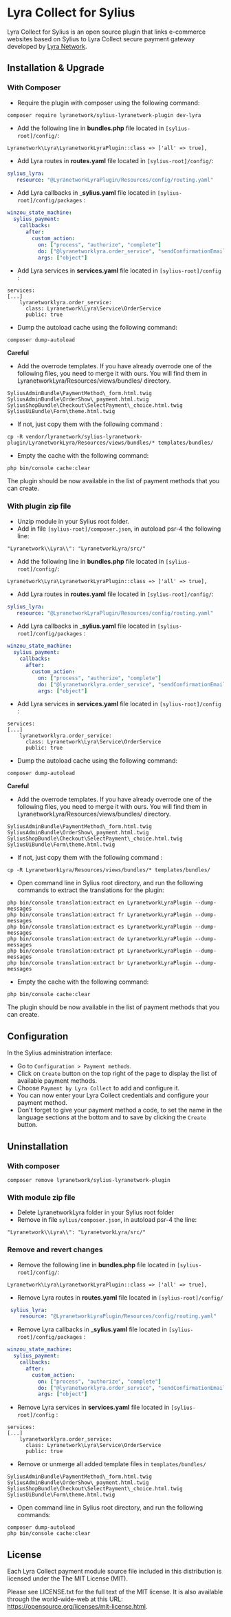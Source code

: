 # Lyra Collect for Sylius

Lyra Collect for Sylius is an open source plugin that links e-commerce websites based on Sylius to Lyra Collect secure payment gateway developed by [Lyra Network](https://www.lyra.com/).

## Installation & Upgrade

### With Composer
- Require the plugin with composer using the following command:

```
composer require lyranetwork/sylius-lyranetwork-plugin dev-lyra
```
- Add the following line in  __bundles.php__  file located in `[sylius-root]/config/`:

```
Lyranetwork\Lyra\LyranetworkLyraPlugin::class => ['all' => true],
```

- Add Lyra routes in  __routes.yaml__  file located in `[sylius-root]/config/`:

 ```yaml
 sylius_lyra:
    resource: "@LyranetworkLyraPlugin/Resources/config/routing.yaml"
 ```

- Add Lyra callbacks in  ___sylius.yaml__  file located in `[sylius-root]/config/packages` :

```yaml
winzou_state_machine:
  sylius_payment:
    callbacks:
      after:
        custom_action:
          on: ["process", "authorize", "complete"]
          do: ["@lyranetworklyra.order_service", "sendConfirmationEmail"]
          args: ["object"]
```

- Add Lyra services in  __services.yaml__  file located in `[sylius-root]/config` :

```
services:
[...]
    lyranetworklyra.order_service:
      class: Lyranetwork\Lyra\Service\OrderService
      public: true
```

- Dump the autoload cache using the following command:

```
composer dump-autoload
```

**Careful**

- Add the overrode templates. If you have already overrode one of the following files, you need to merge it with ours. You will find them in LyranetworkLyra/Resources/views/bundles/ directory.

```
SyliusAdminBundle\PaymentMethod\_form.html.twig
SyliusAdminBundle\OrderShow\_payment.html.twig
SyliusShopBundle\Checkout\SelectPayment\_choice.html.twig
SyliusUiBundle\Form\theme.html.twig
```
- If not, just copy them with the following command :

```
cp -R vendor/lyranetwork/sylius-lyranetwork-plugin/LyranetworkLyra/Resources/views/bundles/* templates/bundles/
```

- Empty the cache with the following command:

```
php bin/console cache:clear
```

The plugin should be now available in the list of payment methods that you can create.

### With plugin zip file
- Unzip module in your Sylius root folder.
- Add in file `[sylius-root]/composer.json`, in autoload psr-4 the following line:

```
"Lyranetwork\\Lyra\\": "LyranetworkLyra/src/"
```
- Add the following line in  __bundles.php__  file located in `[sylius-root]/config/`:

```
Lyranetwork\Lyra\LyranetworkLyraPlugin::class => ['all' => true],
```

- Add Lyra routes in  __routes.yaml__  file located in `[sylius-root]/config/`:

 ```yaml
 sylius_lyra:
    resource: "@LyranetworkLyraPlugin/Resources/config/routing.yaml"
 ```

- Add Lyra callbacks in  ___sylius.yaml__  file located in `[sylius-root]/config/packages` :

```yaml
winzou_state_machine:
  sylius_payment:
    callbacks:
      after:
        custom_action:
          on: ["process", "authorize", "complete"]
          do: ["@lyranetworklyra.order_service", "sendConfirmationEmail"]
          args: ["object"]
```

- Add Lyra services in  __services.yaml__  file located in `[sylius-root]/config` :

```
services:
[...]
    lyranetworklyra.order_service:
      class: Lyranetwork\Lyra\Service\OrderService
      public: true
```

- Dump the autoload cache using the following command:

```
composer dump-autoload
```

**Careful**

- Add the overrode templates. If you have already overrode one of the following files, you need to merge it with ours. You will find them in LyranetworkLyra/Resources/views/bundles/ directory.

```
SyliusAdminBundle\PaymentMethod\_form.html.twig
SyliusAdminBundle\OrderShow\_payment.html.twig
SyliusShopBundle\Checkout\SelectPayment\_choice.html.twig
SyliusUiBundle\Form\theme.html.twig
```
- If not, just copy them with the following command :

```
cp -R LyranetworkLyra/Resources/views/bundles/* templates/bundles/
```

- Open command line in Sylius root directory, and run the following commands to extract the translations for the plugin:

```
php bin/console translation:extract en LyranetworkLyraPlugin --dump-messages
php bin/console translation:extract fr LyranetworkLyraPlugin --dump-messages
php bin/console translation:extract es LyranetworkLyraPlugin --dump-messages
php bin/console translation:extract de LyranetworkLyraPlugin --dump-messages
php bin/console translation:extract pt LyranetworkLyraPlugin --dump-messages
php bin/console translation:extract br LyranetworkLyraPlugin --dump-messages
```

- Empty the cache with the following command:

```
php bin/console cache:clear
```

The plugin should be now available in the list of payment methods that you can create.

## Configuration
In the Sylius administration interface:
- Go to `Configuration > Payment methods`.
- Click on `Create` button on the top right of the page to display the list of available payment methods.
- Choose `Payment by Lyra Collect` to add and configure it.
- You can now enter your Lyra Collect credentials and configure your payment method. 
- Don't forget to give your payment method a code, to set the name in the language sections at the bottom and to save by clicking the `Create` button.

## Uninstallation

### With composer
```
composer remove lyranetwork/sylius-lyranetwork-plugin
```

### With module zip file
- Delete LyranetworkLyra folder in your Sylius root folder
- Remove in file `sylius/composer.json`, in autoload psr-4 the line:

```
"Lyranetwork\\Lyra\\": "LyranetworkLyra/src/"
```

### Remove and revert changes
- Remove the following line in  __bundles.php__  file located in `[sylius-root]/config/`:

```
Lyranetwork\Lyra\LyranetworkLyraPlugin::class => ['all' => true],
```

- Remove Lyra routes in  __routes.yaml__  file located in `[sylius-root]/config/`

```yaml
 sylius_lyra:
    resource: "@LyranetworkLyraPlugin/Resources/config/routing.yaml"
```

- Remove Lyra callbacks in  ___sylius.yaml__  file located in `[sylius-root]/config/packages` :

```yaml
winzou_state_machine:
  sylius_payment:
    callbacks:
      after:
        custom_action:
          on: ["process", "authorize", "complete"]
          do: ["@lyranetworklyra.order_service", "sendConfirmationEmail"]
          args: ["object"]
```

- Remove Lyra services in  __services.yaml__  file located in `[sylius-root]/config` :

```
services:
[...]
    lyranetworklyra.order_service:
      class: Lyranetwork\Lyra\Service\OrderService
      public: true
```

- Remove or unmerge all added template files in `templates/bundles/`

```
SyliusAdminBundle\PaymentMethod\_form.html.twig
SyliusAdminBundle\OrderShow\_payment.html.twig
SyliusShopBundle\Checkout\SelectPayment\_choice.html.twig
SyliusUiBundle\Form\theme.html.twig
```

- Open command line in Sylius root directory, and run the following commands:

```
composer dump-autoload
php bin/console cache:clear
```
## License

Each Lyra Collect payment module source file included in this distribution is licensed under the The MIT License (MIT).

Please see LICENSE.txt for the full text of the MIT license. It is also available through the world-wide-web at this URL: https://opensource.org/licenses/mit-license.html.